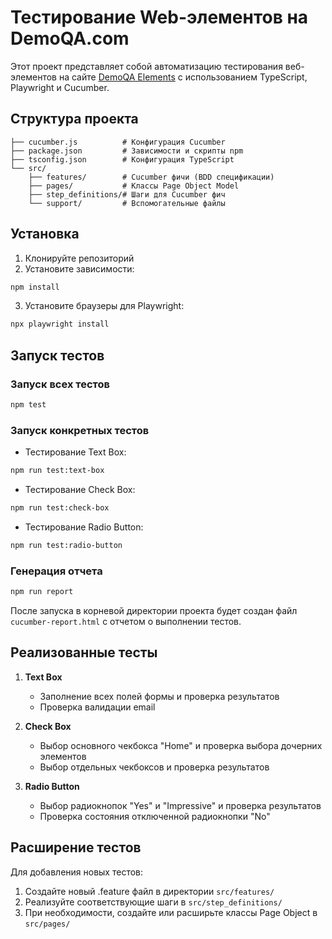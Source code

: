 # Тестирование Web-элементов на DemoQA.com

Этот проект представляет собой автоматизацию тестирования веб-элементов на сайте [DemoQA Elements](https://demoqa.com/elements) с использованием TypeScript, Playwright и Cucumber.

## Структура проекта

```
├── cucumber.js          # Конфигурация Cucumber
├── package.json         # Зависимости и скрипты npm
├── tsconfig.json        # Конфигурация TypeScript
└── src/
    ├── features/        # Cucumber фичи (BDD спецификации)
    ├── pages/           # Классы Page Object Model
    ├── step_definitions/# Шаги для Cucumber фич
    └── support/         # Вспомогательные файлы
```

## Установка

1. Клонируйте репозиторий
2. Установите зависимости:

```bash
npm install
```

3. Установите браузеры для Playwright:

```bash
npx playwright install
```

## Запуск тестов

### Запуск всех тестов

```bash
npm test
```

### Запуск конкретных тестов

- Тестирование Text Box:

```bash
npm run test:text-box
```

- Тестирование Check Box:

```bash
npm run test:check-box
```

- Тестирование Radio Button:

```bash
npm run test:radio-button
```

### Генерация отчета

```bash
npm run report
```

После запуска в корневой директории проекта будет создан файл `cucumber-report.html` с отчетом о выполнении тестов.

## Реализованные тесты

1. **Text Box**

   - Заполнение всех полей формы и проверка результатов
   - Проверка валидации email

2. **Check Box**

   - Выбор основного чекбокса "Home" и проверка выбора дочерних элементов
   - Выбор отдельных чекбоксов и проверка результатов

3. **Radio Button**
   - Выбор радиокнопок "Yes" и "Impressive" и проверка результатов
   - Проверка состояния отключенной радиокнопки "No"

## Расширение тестов

Для добавления новых тестов:

1. Создайте новый .feature файл в директории `src/features/`
2. Реализуйте соответствующие шаги в `src/step_definitions/`
3. При необходимости, создайте или расширьте классы Page Object в `src/pages/`
